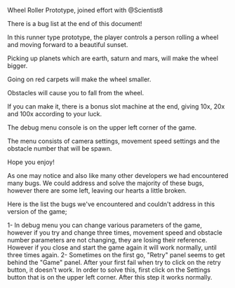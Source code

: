 Wheel Roller Prototype, joined effort with @Scientist8

There is a bug list at the end of this document!


In this runner type prototype, the player controls a person rolling a wheel and moving forward to a beautiful sunset.

Picking up planets which are earth, saturn and mars, will make the wheel bigger.

Going on red carpets will make the wheel smaller.

Obstacles will cause you to fall from the wheel.

If you can make it, there is a bonus slot machine at the end, giving 10x, 20x and 100x according to your luck.

The debug menu console is on the upper left corner of the game.

The menu consists of camera settings, movement speed settings and the obstacle number that will be spawn.

Hope you enjoy!



As one may notice and also like many other developers we had encountered many bugs. We could address and solve the majority
of these bugs, however there are some left, leaving our hearts a little broken.

Here is the list the bugs we've encountered and couldn't address in this version of the game;


1- In debug menu you can change various parameters of the game, however if you try and change three times, movement speed
and obstacle number parameters are not changing, they are losing their reference. However if you close and start the game again
it will work normally, until three times again.
2- Sometimes on the first go, "Retry" panel seems to get behind the "Game" panel. After your first fail when try to click on the
retry button, it doesn't work. In order to solve this, first click on the Settings button that is on the upper left corner. After
this step it works normally.

